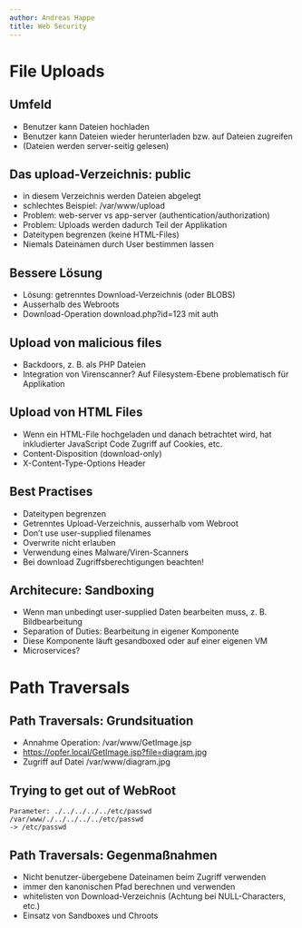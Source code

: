 ```yaml
---
author: Andreas Happe
title: Web Security
--- 
```


# File Uploads

## Umfeld

* Benutzer kann Dateien hochladen
* Benutzer kann Dateien wieder herunterladen bzw. auf Dateien zugreifen
* (Dateien werden server-seitig gelesen)

## Das upload-Verzeichnis: public

* in diesem Verzeichnis werden Dateien abgelegt
* schlechtes Beispiel: /var/www/upload
* Problem: web-server vs app-server (authentication/authorization)
* Problem: Uploads werden dadurch Teil der Applikation
* Dateitypen begrenzen (keine HTML-Files)
* Niemals Dateinamen durch User bestimmen lassen

## Bessere Lösung

* Lösung: getrenntes Download-Verzeichnis (oder BLOBS)
* Ausserhalb des Webroots
* Download-Operation download.php?id=123 mit auth

## Upload von malicious files

* Backdoors, z. B. als PHP Dateien
* Integration von Virenscanner? Auf Filesystem-Ebene problematisch für Applikation

## Upload von HTML Files

* Wenn ein HTML-File hochgeladen und danach betrachtet wird, hat inkludierter JavaScript Code Zugriff auf Cookies, etc.
* Content-Disposition (download-only)
* X-Content-Type-Options Header

## Best Practises

* Dateitypen begrenzen
* Getrenntes Upload-Verzeichnis, ausserhalb vom Webroot
* Don’t use user-supplied filenames
* Overwrite nicht erlauben
* Verwendung eines Malware/Viren-Scanners
* Bei download Zugriffsberechtigungen beachten!

## Architecure: Sandboxing

* Wenn man unbedingt user-supplied Daten bearbeiten muss, z. B. Bildbearbeitung
* Separation of Duties: Bearbeitung in eigener Komponente
* Diese Komponente läuft gesandboxed oder auf einer eigenen VM
* Microservices?

# Path Traversals

## Path Traversals: Grundsituation

* Annahme Operation: /var/www/GetImage.jsp
* https://opfer.local/GetImage.jsp?file=diagram.jpg
* Zugriff auf Datei /var/www/diagram.jpg


## Trying to get out of WebRoot

```
Parameter: ./../../../../etc/passwd
/var/www/./../../../../etc/passwd
-> /etc/passwd
```

## Path Traversals: Gegenmaßnahmen

* Nicht benutzer-übergebene Dateinamen beim Zugriff verwenden
* immer den kanonischen Pfad berechnen und verwenden
* whitelisten von Download-Verzeichnis (Achtung bei NULL-Characters, etc.)
* Einsatz von Sandboxes und Chroots


